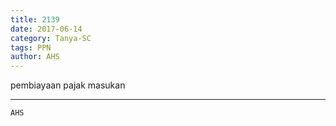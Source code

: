 ```yaml
---
title: 2139
date: 2017-06-14
category: Tanya-SC
tags: PPN
author: AHS
---
```


pembiayaan pajak masukan

---



`AHS`
